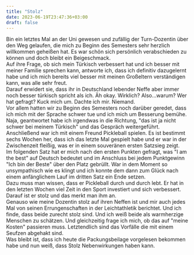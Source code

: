 ```yaml
---
title: "Stolz"
date: 2023-06-19T23:47:36+03:00
draft: false
---
```


Bin ein letztes Mal an der Uni gewesen und zufällig der Turn-Dozentin über den Weg gelaufen, die mich zu Beginn des Semesters sehr herzlich willkommen geheißen hat. Es war schön sich persönlich verabschieden zu können und doch bleibt ein Beigeschmack.  
Auf ihre Frage, ob sich mein Türkisch verbessert hat und ich besser mit meiner Familie sprechen kann, antworte ich, dass ich definitiv dazugelernt habe und ich mich bereits viel besser mit meinen Großeltern verständigen kann, was alle sehr freut.  
Darauf erwidert sie, dass ihr in Deutschland lebender Neffe aber immer noch besser türkisch spricht als ich.
Äh okay. Wirklich? Also...warum? Wer hat gefragt? Kuck mich um. Dachte ich mir. Niemand.  
Vor allem hatten wir zu Beginn des Semesters noch darüber geredet, dass ich mich mit der Sprache schwer tue und ich mich um Besserung bemühe.  
Naja, geantwortet habe ich irgendwas in die Richtung, "das ist ja nicht schwer bei meinem Türkisch" und das Gespräch weitergeführt.  
Anschließend war ich mit einem Freund Pickleball spielen. Es ist bestimmt sechs Wochen her, dass ich das letzte Mal gespielt habe und er war in der Zwischenzeit fleißig, was er in einem souveränen ersten Satzsieg zeigt.  
Im folgenden Satz hat er mich nach den ersten Punkten gefragt, was "I am the best" auf Deutsch bedeutet und im Anschluss bei jedem Punktgewinn "Ich bin der Beste" über den Platz gebrüllt. 
War in dem Moment so unsympathisch wie es klingt und ich konnte dem dann zum Glück nach einem anfänglichem Lauf im dritten Satz ein Ende setzen.  
Dazu muss man wissen, dass er Pickleball durch und durch lebt. Er hat in den letzten Wochen viel Zeit in den Sport investiert und sich verbessert. Darauf ist er stolz und das merkt man ihm an.  
Genauso wie meine Dozentin stolz auf ihren Neffen ist und mir auch jedes Mal von seinen Errungenschaften in der Leichtathletik berichtet. Und ich finde, dass beide zurecht stolz sind. Und ich weiß beide als warmherzige Menschen zu schätzen. Und gleichzeitig frage ich mich, ob das auf "meine Kosten" passieren muss.
Letztendlich sind das Vorfälle die mit einem Seufzen abgehakt sind.  
Was bleibt ist, dass ich heute die Packungsbeilage vorgelesen bekommen habe und nun weiß, dass Stolz Nebenwirkungen haben kann.